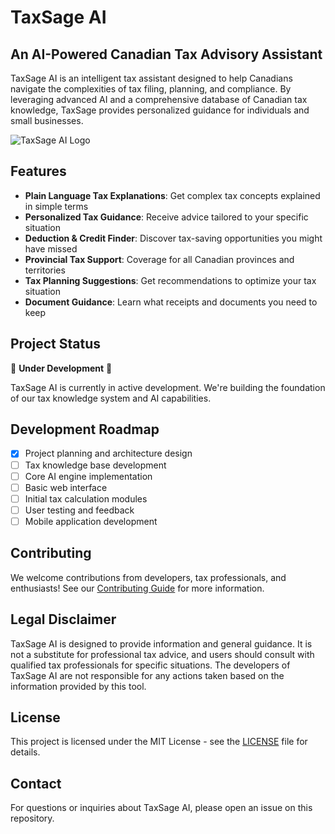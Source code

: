 # TaxSage AI

## An AI-Powered Canadian Tax Advisory Assistant

TaxSage AI is an intelligent tax assistant designed to help Canadians navigate the complexities of tax filing, planning, and compliance. By leveraging advanced AI and a comprehensive database of Canadian tax knowledge, TaxSage provides personalized guidance for individuals and small businesses.

![TaxSage AI Logo](docs/images/logo-placeholder.png)

## Features

- **Plain Language Tax Explanations**: Get complex tax concepts explained in simple terms
- **Personalized Tax Guidance**: Receive advice tailored to your specific situation
- **Deduction & Credit Finder**: Discover tax-saving opportunities you might have missed
- **Provincial Tax Support**: Coverage for all Canadian provinces and territories
- **Tax Planning Suggestions**: Get recommendations to optimize your tax situation
- **Document Guidance**: Learn what receipts and documents you need to keep

## Project Status

🚧 **Under Development** 🚧

TaxSage AI is currently in active development. We're building the foundation of our tax knowledge system and AI capabilities.

## Development Roadmap

- [x] Project planning and architecture design
- [ ] Tax knowledge base development
- [ ] Core AI engine implementation
- [ ] Basic web interface
- [ ] Initial tax calculation modules
- [ ] User testing and feedback
- [ ] Mobile application development

## Contributing

We welcome contributions from developers, tax professionals, and enthusiasts! See our [Contributing Guide](CONTRIBUTING.md) for more information.

## Legal Disclaimer

TaxSage AI is designed to provide information and general guidance. It is not a substitute for professional tax advice, and users should consult with qualified tax professionals for specific situations. The developers of TaxSage AI are not responsible for any actions taken based on the information provided by this tool.

## License

This project is licensed under the MIT License - see the [LICENSE](LICENSE) file for details.

## Contact

For questions or inquiries about TaxSage AI, please open an issue on this repository.
